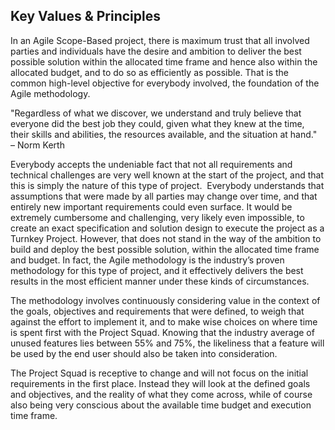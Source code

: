 ## Key Values & Principles

In an Agile Scope-Based project, there is maximum trust that all involved parties and individuals have the desire and ambition to deliver the best possible solution within the allocated time frame and hence also within the allocated budget, and to do so as efficiently as possible. That is the common high-level objective for everybody involved, the foundation of the Agile methodology.

"Regardless of what we discover, we understand and truly believe that everyone did the best job they could, given what they knew at the time, their skills and abilities, the resources available, and the situation at hand." <br>– Norm Kerth

Everybody accepts the undeniable fact that not all requirements and technical challenges are very well known at the start of the project, and that this is simply the nature of this type of project.  Everybody understands that assumptions that were made by all parties may change over time, and that entirely new important requirements could even surface. It would be extremely cumbersome and challenging, very likely even impossible, to create an exact specification and solution design to execute the project as a Turnkey Project. However, that does not stand in the way of the ambition to build and deploy the best possible solution, within the allocated time frame and budget. In fact, the Agile methodology is the industry’s proven methodology for this type of project, and it effectively delivers the best results in the most efficient manner under these kinds of circumstances.

The methodology involves continuously considering value in the context of the goals, objectives and requirements that were defined, to weigh that against the effort to implement it, and to make wise choices on where time is spent first with the Project Squad. Knowing that the industry average of unused features lies between 55% and 75%, the likeliness that a feature will be used by the end user should also be taken into consideration.

The Project Squad is receptive to change and will not focus on the initial requirements in the first place. Instead they will look at the defined goals and objectives, and the reality of what they come across, while of course also being very conscious about the available time budget and execution time frame.
